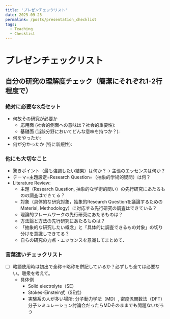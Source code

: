 ```yaml
---
title: 'プレゼンチェックリスト'
date: 2025-09-25
permalink: /posts/presentation_checklist
tags:
  - Teaching
  - Checklist
---
```


# プレゼンチェックリスト
## 自分の研究の理解度チェック（簡潔にそれぞれ1-2行程度で）
### 絶対に必要な3点セット
- 何故その研究が必要か
  - 応用面 (社会的側面への意味は？社会的重要性):
  - 基礎面 (当該分野においてどんな意味を持つか？):  
- 何をやったか: 
- 何が分かったか (特に新規性): 

### 他にも大切なこと
- 驚きポイント（最も強調したい結果）は何か？→ 主張のエッセンスは何か？
- テーマ=主題設定=Research Question=（抽象的学術的疑問）は何？
- Literature Review:
  - 主題（Research Question, 抽象的な学術的問い）の先行研究にあたるものの調査はできてる？
  - 対象（具体的な研究対象，抽象的Research Questionを議論するためのMaterial, Methodology）に対応する先行研究の調査はできている？
  - 理論的フレームワークの先行研究にあたるものは？
  - 方法論と方法の先行研究にあたるものは？
  - 「抽象的な研究したい概念」と「具体的に調査できるもの対象」の切り分けを意識しできてる？
  -  自らの研究の力点・エッセンスを意識してまとめて．


### 言葉遣いチェックリスト
- [ ] 略語使用時は初出で全称＋略称を併記しているか？必ずしも全ては必要ない。聴衆を考えて。  
    - 具体例
      - Solid electrolyte（SE）
      - Stokes-Einstein式（SE式）
      - 実験系の人が多い場所: 分子動力学法（MD）, 密度汎関数法（DFT）  
        分子シミュレーション討論会だったらMDそのままでも問題ないだろう




